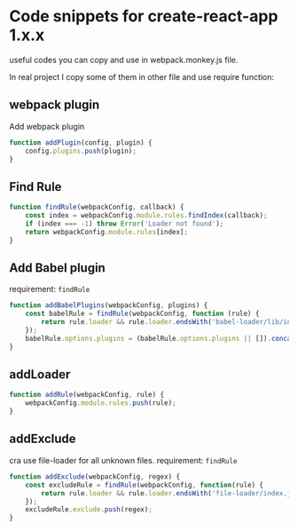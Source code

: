 # Code snippets for create-react-app 1.x.x
useful codes you can copy and use in webpack.monkey.js file.

In real project I copy some of them in other file and use require function:

## webpack plugin

Add webpack plugin
```js
function addPlugin(config, plugin) {
    config.plugins.push(plugin);
}
```
## Find Rule

```js
function findRule(webpackConfig, callback) {
    const index = webpackConfig.module.rules.findIndex(callback);
    if (index === -1) throw Error('Loader not found');
    return webpackConfig.module.rules[index];
}
```

## Add Babel plugin
requirement: `findRule`
```js
function addBabelPlugins(webpackConfig, plugins) {
    const babelRule = findRule(webpackConfig, function (rule) {
        return rule.loader && rule.loader.endsWith('babel-loader/lib/index.js');
    });
    babelRule.options.plugins = (babelRule.options.plugins || []).concat(plugins);
}
```

## addLoader
```js
function addRule(webpackConfig, rule) {
    webpackConfig.module.rules.push(rule);
}
```

## addExclude
cra use file-loader for all unknown files. 
requirement: `findRule`
```js
function addExclude(webpackConfig, regex) {
    const excludeRule = findRule(webpackConfig, function(rule) {
        return rule.loader && rule.loader.endsWith('file-loader/index.js')
    });
    excludeRule.exclude.push(regex);
}
```